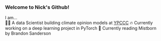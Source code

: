 ### Welcome to Nick's Github! 

I am...  
👨‍💻 A data Scientist building climate opinion models at [YPCCC](https://climatecommunication.yale.edu)
🔥 Currently working on a deep learning project in PyTorch 
📗 Currently reading Mistborn by Brandon Sanderson 

